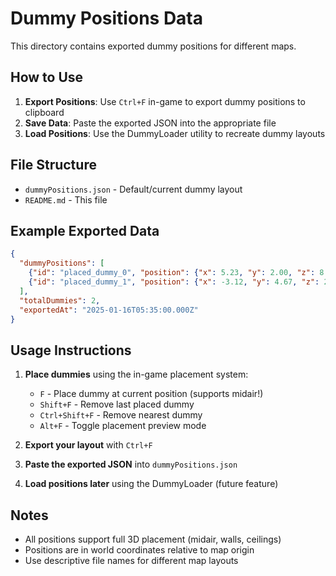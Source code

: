 # Dummy Positions Data

This directory contains exported dummy positions for different maps.

## How to Use

1. **Export Positions**: Use `Ctrl+F` in-game to export dummy positions to clipboard
2. **Save Data**: Paste the exported JSON into the appropriate file
3. **Load Positions**: Use the DummyLoader utility to recreate dummy layouts

## File Structure

- `dummyPositions.json` - Default/current dummy layout
- `README.md` - This file

## Example Exported Data

```json
{
  "dummyPositions": [
    {"id": "placed_dummy_0", "position": {"x": 5.23, "y": 2.00, "z": 8.45}},
    {"id": "placed_dummy_1", "position": {"x": -3.12, "y": 4.67, "z": 2.89}}
  ],
  "totalDummies": 2,
  "exportedAt": "2025-01-16T05:35:00.000Z"
}
```

## Usage Instructions

1. **Place dummies** using the in-game placement system:
   - `F` - Place dummy at current position (supports midair!)
   - `Shift+F` - Remove last placed dummy  
   - `Ctrl+Shift+F` - Remove nearest dummy
   - `Alt+F` - Toggle placement preview mode

2. **Export your layout** with `Ctrl+F`

3. **Paste the exported JSON** into `dummyPositions.json`

4. **Load positions later** using the DummyLoader (future feature)

## Notes

- All positions support full 3D placement (midair, walls, ceilings)
- Positions are in world coordinates relative to map origin
- Use descriptive file names for different map layouts 